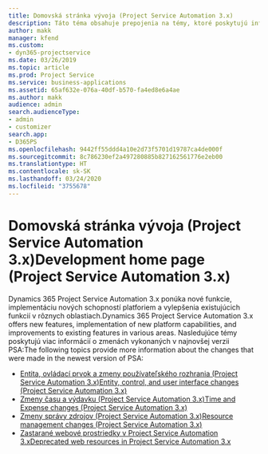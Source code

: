 ```yaml
---
title: Domovská stránka vývoja (Project Service Automation 3.x)
description: Táto téma obsahuje prepojenia na témy, ktoré poskytujú informácie o vývoji Dynamics 365 Project Service Automation (PSA) verzie 3.x.
author: makk
manager: kfend
ms.custom:
- dyn365-projectservice
ms.date: 03/26/2019
ms.topic: article
ms.prod: Project Service
ms.service: business-applications
ms.assetid: 65af632e-076a-40df-b570-fa4ed8e6a4ae
ms.author: makk
audience: admin
search.audienceType:
- admin
- customizer
search.app:
- D365PS
ms.openlocfilehash: 9442ff55ddd4a10e2d73f5701d19787ca4de000f
ms.sourcegitcommit: 8c786230ef2a497280885b827162561776e2eb00
ms.translationtype: HT
ms.contentlocale: sk-SK
ms.lasthandoff: 03/24/2020
ms.locfileid: "3755678"
---
```

# <a name="development-home-page-project-service-automation-3x"></a><span data-ttu-id="9908e-103">Domovská stránka vývoja (Project Service Automation 3.x)</span><span class="sxs-lookup"><span data-stu-id="9908e-103">Development home page (Project Service Automation 3.x)</span></span>

<span data-ttu-id="9908e-104">Dynamics 365 Project Service Automation 3.x ponúka nové funkcie, implementáciu nových schopností platforiem a vylepšenia existujúcich funkcií v rôznych oblastiach.</span><span class="sxs-lookup"><span data-stu-id="9908e-104">Dynamics 365 Project Service Automation 3.x offers new features, implementation of new platform capabilities, and improvements to existing features in various areas.</span></span> <span data-ttu-id="9908e-105">Nasledujúce témy poskytujú viac informácií o zmenách vykonaných v najnovšej verzii PSA:</span><span class="sxs-lookup"><span data-stu-id="9908e-105">The following topics provide more information about the changes that were made in the newest version of PSA:</span></span>

- [<span data-ttu-id="9908e-106">Entita, ovládací prvok a zmeny používateľského rozhrania (Project Service Automation 3.x)</span><span class="sxs-lookup"><span data-stu-id="9908e-106">Entity, control, and user interface changes (Project Service Automation 3.x)</span></span>](../developer-guides/entity-changes-v3.x.md)
- [<span data-ttu-id="9908e-107">Zmeny času a výdavku (Project Service Automation 3.x)</span><span class="sxs-lookup"><span data-stu-id="9908e-107">Time and Expense changes (Project Service Automation 3.x)</span></span>](../developer-guides/time-expense-changes-v3.x.md)
- [<span data-ttu-id="9908e-108">Zmeny správy zdrojov (Project Service Automation 3.x)</span><span class="sxs-lookup"><span data-stu-id="9908e-108">Resource management changes (Project Service Automation 3.x)</span></span>](../developer-guides/resource-management-changes-v3.x.md)
- [<span data-ttu-id="9908e-109">Zastarané webové prostriedky v Project Service Automation 3.x</span><span class="sxs-lookup"><span data-stu-id="9908e-109">Deprecated web resources in Project Service Automation 3.x</span></span>](../developer-guides/web-resources-deprecated-v3.x.md)
